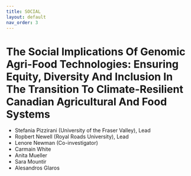 ```yaml
---
title: SOCIAL
layout: default
nav_order: 3
---
```


# The Social Implications Of Genomic Agri-Food Technologies: Ensuring Equity, Diversity And Inclusion In The Transition To Climate-Resilient Canadian Agricultural And Food Systems

* Stefania Pizzirani (University of the Fraser Valley), Lead
* Ropbert Newell (Royal Roads University), Lead
* Lenore Newman (Co-investigator)
* Carmain White
* Anita Mueller
* Sara Mountir
* Alesandros Glaros